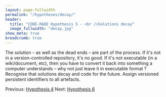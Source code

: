 ```yaml
---
layout: page-fullwidth
permalink: "/hypotheses/decay/"
header:
  title: "CODE-RADE Hypothesis 5 - <br />Solutions decay"
  image_fullwidth: "decay.jpg"
show_meta: true
breadcrumb: true
---
```


The solution – as well as the dead ends – are part of the process.
If it's not in a version-controlled repository, it's no good.
If it's not executable (in a wiki/document, etc), then you have to convert it back into something a computer understands – why not just leave it in executable format ?
Recognise that solutions decay and code for the future.
Assign versioned persistent identifiers to all artefacts.
<br>

<p>
  Previous: <a href="{{ site.url }}.{{ site.baseurl }}/hypotheses/multiple/"> Hypothesis 4</a> Next: <a href="{{ site.url }}.{{ site.baseurl }}/hypotheses/automation/">Hypothesis 6</a>
</p>
